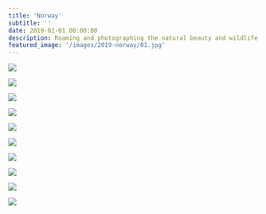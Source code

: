 ```yaml
---
title: 'Norway'
subtitle: ''
date: 2019-01-01 00:00:00
description: Roaming and photographing the natural beauty and wildlife of Norway.
featured_image: '/images/2019-norway/01.jpg'
---
```


![](/images/2019-norway/01.jpg)

![](/images/2019-norway/02.jpg)  

![](/images/2019-norway/03.jpg)  

![](/images/2019-norway/04.jpg)  

![](/images/2019-norway/05.jpg)

![](/images/2019-norway/06.jpg)  

![](/images/2019-norway/07.jpg)  

![](/images/2019-norway/08.jpg) 

![](/images/2019-norway/09.jpg) 

![](/images/2019-norway/10.jpg) 
